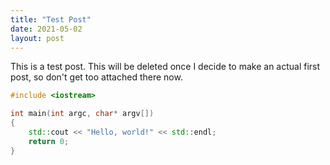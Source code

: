```yaml
---
title: "Test Post"
date: 2021-05-02
layout: post
---
```


This is a test post. This will be deleted once I decide to make an actual first
post, so don't get too attached there now.

```cpp
#include <iostream>

int main(int argc, char* argv[])
{
    std::cout << "Hello, world!" << std::endl;
    return 0;
}
```
